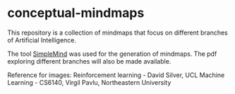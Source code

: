 # conceptual-mindmaps
This repository is a collection of mindmaps that focus on different branches of Artificial Intelligence.

The tool [SimpleMind](https://simplemind.eu/) was used for the generation of mindmaps. The pdf exploring different branches will also be made available.

Reference for images:
Reinforcement learning - David Silver, UCL
Machine Learning - CS6140, Virgil Pavlu, Northeastern University
